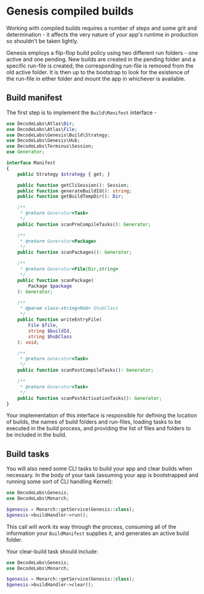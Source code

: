 # Genesis compiled builds

Working with compiled builds requires a number of steps and some grit and determination - it affects the very nature of your app's runtime in production so shouldn't be taken lightly.

Genesis employs a flip-flop build policy using two different run folders - one active and one pending. New builds are created in the pending folder and a specific run-file is created; the corresponding run-file is removed from the old active folder. It is then up to the bootstrap to look for the existence of the run-file in either folder and mount the app in whichever is available.

## Build manifest

The first step is to implement the `Build\Manifest` interface -

```php
use DecodeLabs\Atlas\Dir;
use DecodeLabs\Atlas\File;
use DecodeLabs\Genesis\Build\Strategy;
use DecodeLabs\Genesis\Hub;
use DecodeLabs\Terminus\Session;
use Generator;

interface Manifest
{
    public Strategy $strategy { get; }

    public function getCliSession(): Session;
    public function generateBuildId(): string;
    public function getBuildTempDir(): Dir;

    /**
     * @return Generator<Task>
     */
    public function scanPreCompileTasks(): Generator;

    /**
     * @return Generator<Package>
     */
    public function scanPackages(): Generator;

    /**
     * @return Generator<File|Dir,string>
     */
    public function scanPackage(
        Package $package
    ): Generator;

    /**
     * @param class-string<Hub> $hubClass
     */
    public function writeEntryFile(
        File $file,
        string $buildId,
        string $hubClass
    ): void;

    /**
     * @return Generator<Task>
     */
    public function scanPostCompileTasks(): Generator;

    /**
     * @return Generator<Task>
     */
    public function scanPostActivationTasks(): Generator;
}
```

Your implementation of this interface is responsible for defining the location of builds, the names of build folders and run-files, loading tasks to be executed in the build process, and providing the list of files and folders to be included in the build.


## Build tasks

You will also need some CLI tasks to build your app and clear builds when necessary.
In the body of your task (assuming your app is bootstrapped and running some sort of CLI handling Kernel):

```php
use DecodeLabs\Genesis;
use DecodeLabs\Monarch;

$genesis = Monarch::getService(Genesis::class);
$genesis->buildHandler->run();
```

This call will work its way through the process, consuming all of the information your `BuildManifest` supplies it, and generates an active build folder.

Your clear-build task should include:

```php
use DecodeLabs\Genesis;
use DecodeLabs\Monarch;

$genesis = Monarch::getService(Genesis::class);
$genesis->buildHandler->clear();
```
